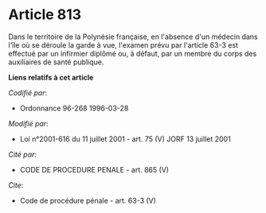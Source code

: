 # Article 813

Dans le territoire de la Polynésie française, en l'absence d'un médecin dans l'île où se déroule la garde à vue, l'examen
prévu par l'article 63-3 est effectué par un infirmier diplômé ou, à défaut, par un membre du corps des auxiliaires de santé
publique.

**Liens relatifs à cet article**

_Codifié par_:

  - Ordonnance 96-268 1996-03-28

_Modifié par_:

  - Loi n°2001-616 du 11 juillet 2001 - art. 75 (V) JORF 13 juillet 2001

_Cité par_:

  - CODE DE PROCEDURE PENALE - art. 865 (V)

_Cite_:

  - Code de procédure pénale - art. 63-3 (V)
